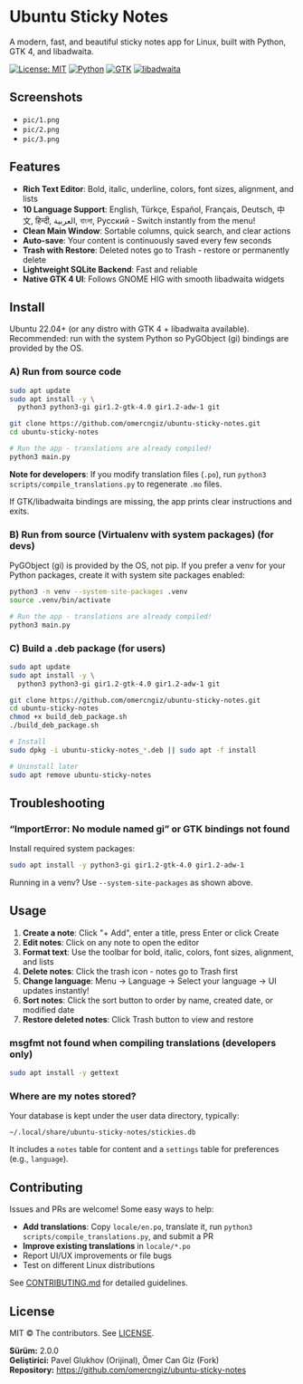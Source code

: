 # Ubuntu Sticky Notes

A modern, fast, and beautiful sticky notes app for Linux, built with Python, GTK 4, and libadwaita.

[![License: MIT](https://img.shields.io/badge/License-MIT-blue.svg)](LICENSE)
[![Python](https://img.shields.io/badge/Python-3.10%2B-green.svg)](https://python.org)
[![GTK](https://img.shields.io/badge/GTK-4.0-purple.svg)](https://gtk.org)
[![libadwaita](https://img.shields.io/badge/libadwaita-1.x-7a3.svg)](https://gnome.pages.gitlab.gnome.org/libadwaita/doc/main/)


## Screenshots

- `pic/1.png`
- `pic/2.png`
- `pic/3.png` 


## Features

- **Rich Text Editor**: Bold, italic, underline, colors, font sizes, alignment, and lists
- **10 Language Support**: English, Türkçe, Español, Français, Deutsch, 中文, हिन्दी, العربية, বাংলা, Русский - Switch instantly from the menu!
- **Clean Main Window**: Sortable columns, quick search, and clear actions
- **Auto-save**: Your content is continuously saved every few seconds
- **Trash with Restore**: Deleted notes go to Trash - restore or permanently delete
- **Lightweight SQLite Backend**: Fast and reliable
- **Native GTK 4 UI**: Follows GNOME HIG with smooth libadwaita widgets


## Install

Ubuntu 22.04+ (or any distro with GTK 4 + libadwaita available). Recommended: run with the system Python so PyGObject (gi) bindings are provided by the OS.

### A) Run from source code

```bash
sudo apt update
sudo apt install -y \
  python3 python3-gi gir1.2-gtk-4.0 gir1.2-adw-1 git

git clone https://github.com/omercngiz/ubuntu-sticky-notes.git
cd ubuntu-sticky-notes

# Run the app - translations are already compiled!
python3 main.py
```

**Note for developers**: If you modify translation files (`.po`), run `python3 scripts/compile_translations.py` to regenerate `.mo` files.

If GTK/libadwaita bindings are missing, the app prints clear instructions and exits.

### B) Run from source (Virtualenv with system packages) (for devs)

PyGObject (gi) is provided by the OS, not pip. If you prefer a venv for your Python packages, create it with system site packages enabled:

```bash
python3 -m venv --system-site-packages .venv
source .venv/bin/activate

# Run the app - translations are already compiled!
python3 main.py
```
### C) Build a .deb package (for users)

```bash
sudo apt update
sudo apt install -y \
  python3 python3-gi gir1.2-gtk-4.0 gir1.2-adw-1 git

git clone https://github.com/omercngiz/ubuntu-sticky-notes.git
cd ubuntu-sticky-notes
chmod +x build_deb_package.sh
./build_deb_package.sh

# Install
sudo dpkg -i ubuntu-sticky-notes_*.deb || sudo apt -f install

# Uninstall later
sudo apt remove ubuntu-sticky-notes
```

## Troubleshooting

### “ImportError: No module named gi” or GTK bindings not found

Install required system packages:

```bash
sudo apt install -y python3-gi gir1.2-gtk-4.0 gir1.2-adw-1
```

Running in a venv? Use `--system-site-packages` as shown above.

## Usage

1. **Create a note**: Click "+ Add", enter a title, press Enter or click Create
2. **Edit notes**: Click on any note to open the editor
3. **Format text**: Use the toolbar for bold, italic, colors, font sizes, alignment, and lists
4. **Delete notes**: Click the trash icon - notes go to Trash first
5. **Change language**: Menu → Language → Select your language → UI updates instantly!
6. **Sort notes**: Click the sort button to order by name, created date, or modified date
7. **Restore deleted notes**: Click Trash button to view and restore

### msgfmt not found when compiling translations (developers only)

```bash
sudo apt install -y gettext
```

### Where are my notes stored?

Your database is kept under the user data directory, typically:

```
~/.local/share/ubuntu-sticky-notes/stickies.db
```

It includes a `notes` table for content and a `settings` table for preferences (e.g., `language`).


## Contributing

Issues and PRs are welcome! Some easy ways to help:

- **Add translations**: Copy `locale/en.po`, translate it, run `python3 scripts/compile_translations.py`, and submit a PR
- **Improve existing translations** in `locale/*.po`
- Report UI/UX improvements or file bugs
- Test on different Linux distributions

See [CONTRIBUTING.md](CONTRIBUTING.md) for detailed guidelines.


## License

MIT © The contributors. See [LICENSE](LICENSE).

**Sürüm:** 2.0.0  
**Geliştirici:** Pavel Glukhov (Orijinal), Ömer Can Giz (Fork)  
**Repository:** https://github.com/omercngiz/ubuntu-sticky-notes